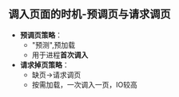 ## 调入页面的时机-预调页与请求调页
-   **预调页策略**：
	- "预测",预加载
	- 用于进程**首次调入**
-   **请求掉页策略**：
	- 缺页->请求调页
	- 按需加载，一次调入一页，IO较高